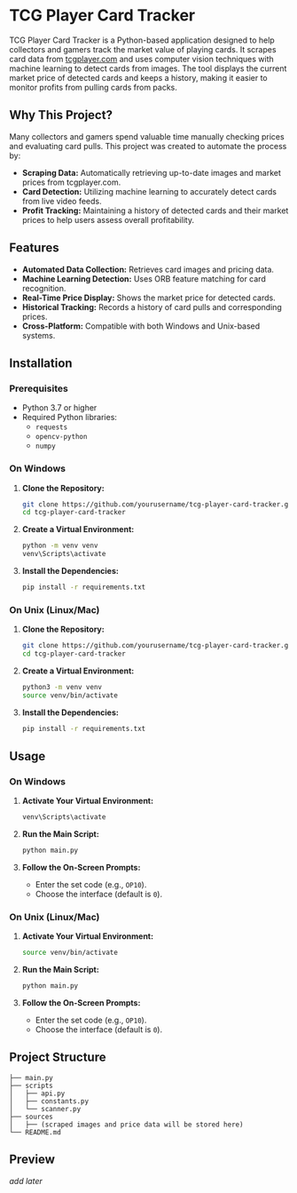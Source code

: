 # TCG Player Card Tracker

TCG Player Card Tracker is a Python-based application designed to help collectors and gamers track the market value of playing cards. It scrapes card data from [tcgplayer.com](https://tcgplayer.com) and uses computer vision techniques with machine learning to detect cards from images. The tool displays the current market price of detected cards and keeps a history, making it easier to monitor profits from pulling cards from packs.

## Why This Project?

Many collectors and gamers spend valuable time manually checking prices and evaluating card pulls. This project was created to automate the process by:
- **Scraping Data:** Automatically retrieving up-to-date images and market prices from tcgplayer.com.
- **Card Detection:** Utilizing machine learning to accurately detect cards from live video feeds.
- **Profit Tracking:** Maintaining a history of detected cards and their market prices to help users assess overall profitability.

## Features

- **Automated Data Collection:** Retrieves card images and pricing data.
- **Machine Learning Detection:** Uses ORB feature matching for card recognition.
- **Real-Time Price Display:** Shows the market price for detected cards.
- **Historical Tracking:** Records a history of card pulls and corresponding prices.
- **Cross-Platform:** Compatible with both Windows and Unix-based systems.

## Installation

### Prerequisites

- Python 3.7 or higher
- Required Python libraries:
  - `requests`
  - `opencv-python`
  - `numpy`

### On Windows

1. **Clone the Repository:**

   ```bash
   git clone https://github.com/yourusername/tcg-player-card-tracker.git
   cd tcg-player-card-tracker
   ```

2. **Create a Virtual Environment:**

   ```bash
   python -m venv venv
   venv\Scripts\activate
   ```

3. **Install the Dependencies:**

   ```bash
   pip install -r requirements.txt
   ```

### On Unix (Linux/Mac)

1. **Clone the Repository:**

   ```bash
   git clone https://github.com/yourusername/tcg-player-card-tracker.git
   cd tcg-player-card-tracker
   ```

2. **Create a Virtual Environment:**

   ```bash
   python3 -m venv venv
   source venv/bin/activate
   ```

3. **Install the Dependencies:**

   ```bash
   pip install -r requirements.txt
   ```

## Usage

### On Windows

1. **Activate Your Virtual Environment:**

   ```bash
   venv\Scripts\activate
   ```

2. **Run the Main Script:**

   ```bash
   python main.py
   ```

3. **Follow the On-Screen Prompts:**
   - Enter the set code (e.g., `OP10`).
   - Choose the interface (default is `0`).

### On Unix (Linux/Mac)

1. **Activate Your Virtual Environment:**

   ```bash
   source venv/bin/activate
   ```

2. **Run the Main Script:**

   ```bash
   python main.py
   ```

3. **Follow the On-Screen Prompts:**
   - Enter the set code (e.g., `OP10`).
   - Choose the interface (default is `0`).

## Project Structure

```
├── main.py
├── scripts
│   ├── api.py
│   ├── constants.py
│   └── scanner.py
├── sources
│   ├── (scraped images and price data will be stored here)
└── README.md
```

## Preview

*add later*